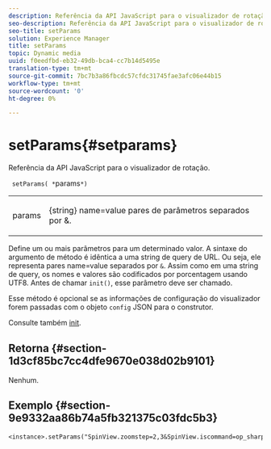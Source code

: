 ```yaml
---
description: Referência da API JavaScript para o visualizador de rotação.
seo-description: Referência da API JavaScript para o visualizador de rotação.
seo-title: setParams
solution: Experience Manager
title: setParams
topic: Dynamic media
uuid: f0eedfbd-eb32-49db-bca4-cc7b14d5495e
translation-type: tm+mt
source-git-commit: 7bc7b3a86fbcdc57cfdc31745fae3afc06e44b15
workflow-type: tm+mt
source-wordcount: '0'
ht-degree: 0%

---
```



# setParams{#setparams}

Referência da API JavaScript para o visualizador de rotação.

` setParams( *`params`*)`

<table id="table_896DFF34A68A403DB93A6D597461A573"> 
 <tbody> 
  <tr> 
   <td colname="col1"> <p> <span class="codeph"> <span class="varname"> params</span> </span> </p> </td> 
   <td colname="col2"> <p> <span class="codeph"> {string}</span> name=value pares de parâmetros separados por  <span class="codeph"> &amp;</span>. </p> </td> 
  </tr> 
 </tbody> 
</table>

Define um ou mais parâmetros para um determinado valor. A sintaxe do argumento de método é idêntica a uma string de query de URL. Ou seja, ele representa pares name=value separados por `&`. Assim como em uma string de query, os nomes e valores são codificados por porcentagem usando UTF8. Antes de chamar `init()`, esse parâmetro deve ser chamado.

Esse método é opcional se as informações de configuração do visualizador forem passadas com o objeto `config` JSON para o construtor.

Consulte também [init](../../../c-html5-s7-aem-asset-viewers/c-html5-spin-viewer-about/c-html5-spin-viewer-javascriptapiref/r-html5-spin-viewer-javascriptapiref-init.md#reference-bb4428c155e541b79797f96e17c068ae).

## Retorna {#section-1d3cf85bc7cc4dfe9670e038d02b9101}

Nenhum.

## Exemplo {#section-9e9332aa86b74a5fb321375c03fdc5b3}

```
<instance>.setParams("SpinView.zoomstep=2,3&SpinView.iscommand=op_sharpen%3d1")
```

